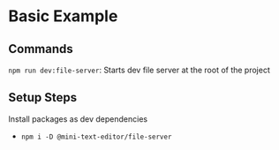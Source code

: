 # Basic Example

## Commands

`npm run dev:file-server`: Starts dev file server at the root of the project

## Setup Steps

Install packages as dev dependencies

- `npm i -D @mini-text-editor/file-server`
